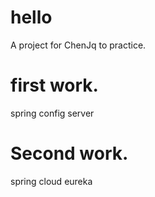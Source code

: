 # hello
A project for ChenJq to practice.

# first work.
spring config server

# Second work.
spring cloud eureka
